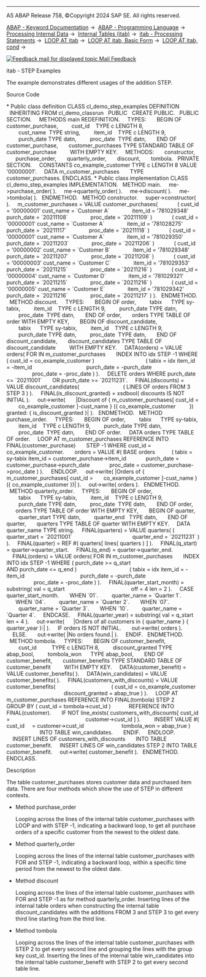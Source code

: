   

* * *

AS ABAP Release 758, ©Copyright 2024 SAP SE. All rights reserved.

[ABAP - Keyword Documentation](javascript:call_link\('abenabap.htm'\)) →  [ABAP - Programming Language](javascript:call_link\('abenabap_reference.htm'\)) →  [Processing Internal Data](javascript:call_link\('abenabap_data_working.htm'\)) →  [Internal Tables (itab)](javascript:call_link\('abenitab.htm'\)) →  [itab - Processing Statements](javascript:call_link\('abentable_processing_statements.htm'\)) →  [LOOP AT itab](javascript:call_link\('abaploop_at_itab_variants.htm'\)) →  [LOOP AT itab, Basic Form](javascript:call_link\('abaploop_at_itab.htm'\)) →  [LOOP AT itab, cond](javascript:call_link\('abaploop_at_itab_cond.htm'\)) → 

 [![](Mail.gif?object=Mail.gif "Feedback mail for displayed topic") Mail Feedback](mailto:f1_help@sap.com?subject=Feedback%20on%20ABAP%20Documentation&body=Document:%20itab%20-%20STEP%20Examples%2C%20ABENLOOP_STEP_EXAMPLES_ABEXA%2C%20758%0D%0A%0D%0AError:%0D%0A%0D%0A%0D%0A%0D%0ASuggestion%20for%20improvement:)

itab - STEP Examples

The example demonstrates different usages of the addition STEP.

Source Code   

\* Public class definition
CLASS cl\_demo\_step\_examples DEFINITION
  INHERITING FROM cl\_demo\_classrun
  PUBLIC
  CREATE PUBLIC.
  PUBLIC SECTION.
    METHODS main REDEFINITION.
    TYPES:
      BEGIN OF customer\_purchase,
        cust\_id    TYPE c LENGTH 8,
        cust\_name  TYPE string,
        item\_id    TYPE c LENGTH 9,
        purch\_date TYPE datn,
        proc\_date  TYPE datn,
      END OF customer\_purchase,
      customer\_purchases TYPE STANDARD TABLE OF customer\_purchase
        WITH EMPTY KEY.
    METHODS:
      constructor,
      purchase\_order,
      quarterly\_order,
      discount,
      tombola.
  PRIVATE SECTION.
    CONSTANTS co\_example\_customer TYPE c LENGTH 8 VALUE '00000001'.
    DATA m\_customer\_purchases
      TYPE customer\_purchases.
ENDCLASS.
\* Public class implementation
CLASS cl\_demo\_step\_examples IMPLEMENTATION.
  METHOD main.
    me->purchase\_order( ).
    me->quarterly\_order( ).
    me->discount( ).
    me->tombola( ).
  ENDMETHOD.
  METHOD constructor.
    super->constructor( ).
    m\_customer\_purchases = VALUE customer\_purchases(
            ( cust\_id = '00000001' cust\_name = \`Customer A\`
              item\_id = '781029348' purch\_date = \`20211108\`
              proc\_date = \`20211109\` )
            ( cust\_id = '00000001' cust\_name = \`Customer A\`
              item\_id = '781028275' purch\_date = \`20211117\`
              proc\_date = \`20211118\` )
            ( cust\_id = '00000001' cust\_name = \`Customer A\`
              item\_id = '781029350' purch\_date = \`20211203\`
              proc\_date = \`20211206\` )
            ( cust\_id = '00000002' cust\_name = \`Customer B\`
              item\_id = '781029348' purch\_date = \`20211207\`
              proc\_date = \`20211208\` )
            ( cust\_id = '00000003' cust\_name = \`Customer C\`
              item\_id = '781029353' purch\_date = \`20211215\`
              proc\_date = \`20211216\` )
            ( cust\_id = '00000004' cust\_name = \`Customer D\`
              item\_id = '781029321' purch\_date = \`20211215\`
              proc\_date = \`20211216\` )
            ( cust\_id = '00000005' cust\_name = \`Customer E\`
              item\_id = '781029342' purch\_date = \`20211216\`
              proc\_date = \`20211217\` ) ).
  ENDMETHOD.
  METHOD discount.
    TYPES:
      BEGIN OF order,
        tabix      TYPE sy-tabix,
        item\_id    TYPE c LENGTH 9,
        purch\_date TYPE datn,
        proc\_date  TYPE datn,
      END OF order,
      orders TYPE TABLE OF order WITH EMPTY KEY,
      BEGIN OF discount\_candidate,
        tabix      TYPE sy-tabix,
        item\_id    TYPE c LENGTH 9,
        purch\_date TYPE datn,
        proc\_date  TYPE datn,
      END OF discount\_candidate,
      discount\_candidates TYPE TABLE OF discount\_candidate
        WITH EMPTY KEY.
    DATA(orders) = VALUE orders( FOR <fs> IN m\_customer\_purchases
      INDEX INTO idx STEP -1 WHERE ( cust\_id = co\_example\_customer )
                                 ( tabix = idx item\_id = <fs>-item\_id
                                   purch\_date = <fs>-purch\_date
                                   proc\_date = <fs>-proc\_date ) ).
    DELETE orders WHERE purch\_date <= \`20211001\`
      OR purch\_date >= \`20211231\`.
    FINAL(discounts) = VALUE discount\_candidates(
                            ( LINES OF orders FROM 3 STEP 3 ) ).
    FINAL(is\_discount\_granted) = xsdbool( discounts IS NOT INITIAL ).
    out->write(
      |Discount of { m\_customer\_purchases\[ cust\_id =
        co\_example\_customer \]-cust\_name } ({ co\_example\_customer
        }) granted: { is\_discount\_granted }| ).
  ENDMETHOD.
  METHOD purchase\_order.
    TYPES:
      BEGIN OF order,
        tabix      TYPE sy-tabix,
        item\_id    TYPE c LENGTH 9,
        purch\_date TYPE datn,
        proc\_date  TYPE datn,
      END OF order.
    DATA orders TYPE TABLE OF order.
    LOOP AT m\_customer\_purchases REFERENCE INTO FINAL(customer\_purchase)
      STEP -1 WHERE cust\_id = co\_example\_customer.
      orders = VALUE #( BASE orders
          ( tabix = sy-tabix item\_id = customer\_purchase->item\_id
            purch\_date = customer\_purchase->purch\_date
            proc\_date = customer\_purchase->proc\_date ) ).
    ENDLOOP.
    out->write( |Orders of { m\_customer\_purchases\[ cust\_id =
      co\_example\_customer \]-cust\_name } ({ co\_example\_customer })| ).
    out->write( orders ).
  ENDMETHOD.
  METHOD quarterly\_order.
    TYPES:
      BEGIN OF order,
        tabix      TYPE sy-tabix,
        item\_id    TYPE c LENGTH 9,
        purch\_date TYPE datn,
        proc\_date  TYPE datn,
      END OF order,
      orders TYPE TABLE OF order WITH EMPTY KEY,
      BEGIN OF quarter,
        quarter\_start TYPE datn,
        quarter\_end   TYPE datn,
      END OF quarter,
      quarters TYPE TABLE OF quarter WITH EMPTY KEY.
    DATA quarter\_name TYPE string.
    FINAL(quarters) = VALUE quarters( ( quarter\_start = \`20211001\`
                                       quarter\_end = \`20211231\` ) ).
    FINAL(quarter) = REF #( quarters\[ lines( quarters ) \] ).
    FINAL(q\_start) = quarter->quarter\_start.
    FINAL(q\_end) = quarter->quarter\_end.
    FINAL(orders) = VALUE orders( FOR <fs> IN m\_customer\_purchases
      INDEX INTO idx STEP -1 WHERE ( purch\_date >= q\_start
                                     AND purch\_date <= q\_end )
                                  ( tabix = idx item\_id = <fs>-item\_id
                                    purch\_date = <fs>-purch\_date
                                    proc\_date = <fs>-proc\_date ) ).
    FINAL(quarter\_start\_month) = substring( val = q\_start
                                           off = 4 len = 2 ).
    CASE quarter\_start\_month.
      WHEN \`01\`.
        quarter\_name = \`Quarter 1\`.
      WHEN \`04\`.
        quarter\_name = \`Quarter 2\`.
      WHEN \`07\`.
        quarter\_name = \`Quarter 3\`.
      WHEN \`10\`.
        quarter\_name = \`Quarter 4\`.
    ENDCASE.
    FINAL(quarter\_year) = substring( val = q\_start len = 4 ).
    out->write(
     |Orders of all customers in { quarter\_name } { quarter\_year }:| ).
    IF orders IS NOT INITIAL.
      out->write( orders ).
    ELSE.
      out->write( |No orders found.| ).
    ENDIF.
  ENDMETHOD.
  METHOD tombola.
    TYPES:
      BEGIN OF customer\_benefit,
        cust\_id          TYPE c LENGTH 8,
        discount\_granted TYPE abap\_bool,
        tombola\_won      TYPE abap\_bool,
      END OF customer\_benefit,
      customer\_benefits TYPE STANDARD TABLE OF customer\_benefit
        WITH EMPTY KEY.
    DATA(customer\_benefit) = VALUE customer\_benefits( ).
    DATA(win\_candidates) = VALUE customer\_benefits( ).
    FINAL(customers\_with\_discounts) = VALUE customer\_benefits(
                                    ( cust\_id = co\_example\_customer
                                      discount\_granted = abap\_true ) ).
    LOOP AT m\_customer\_purchases REFERENCE INTO FINAL(tombola) STEP 2
         GROUP BY ( cust\_id = tombola->cust\_id )
           REFERENCE INTO FINAL(customer).
      IF NOT line\_exists( customers\_with\_discounts\[ cust\_id =
                                                 customer->cust\_id \] ).
        INSERT VALUE #( cust\_id     = customer->cust\_id
                        tombola\_won = abap\_true )
                      INTO TABLE win\_candidates.
      ENDIF.
    ENDLOOP.
    INSERT LINES OF customers\_with\_discounts
      INTO TABLE customer\_benefit.
    INSERT LINES OF win\_candidates STEP 2 INTO TABLE customer\_benefit.
    out->write( customer\_benefit ).
  ENDMETHOD.
ENDCLASS.

Description   

The table customer\_purchases stores customer data and purchased item data. There are four methods which show the use of STEP in different contexts.

-   Method purchase\_order
    
    Looping across the lines of the internal table customer\_purchases with LOOP and with STEP -1, indicating a backward loop, to get all purchase orders of a specific customer from the newest to the oldest date.
    
-   Method quarterly\_order
    
    Looping across the lines of the internal table customer\_purchases with FOR and STEP -1, indicating a backward loop, within a specific time period from the newest to the oldest date.
    
-   Method discount
    
    Looping across the lines of the internal table customer\_purchases with FOR and STEP -1 as for method quarterly\_order. Inserting lines of the internal table orders when constructing the internal table discount\_candidates with the additions FROM 3 and STEP 3 to get every third line starting from the third line.
    
-   Method tombola
    
    Looping across the lines of the internal table customer\_purchases with STEP 2 to get every second line and grouping the lines with the group key cust\_id. Inserting the lines of the internal table win\_candidates into the internal table customer\_benefit with STEP 2 to get every second table line.